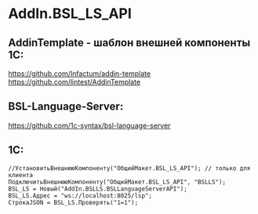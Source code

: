 # AddIn.BSL_LS_API

## AddinTemplate - шаблон внешней компоненты 1С:
https://github.com/Infactum/addin-template  
https://github.com/lintest/AddinTemplate  

## BSL-Language-Server:
https://github.com/1c-syntax/bsl-language-server

## 1С:  
```
//УстановитьВнешнююКомпоненту("ОбщийМакет.BSL_LS_API"); // только для клиента
ПодключитьВнешнююКомпоненту("ОбщийМакет.BSL_LS_API", "BSLLS");
BSL_LS = Новый("AddIn.BSLLS.BSLLanguageServerAPI");
BSL_LS.Адрес = "ws://localhost:8025/lsp";
СтрокаJSON = BSL_LS.Проверять("1=1");
```	